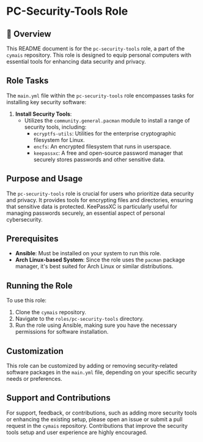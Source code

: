 # PC-Security-Tools Role

## 📌 Overview
This README document is for the `pc-security-tools` role, a part of the `cymais` repository. This role is designed to equip personal computers with essential tools for enhancing data security and privacy.

## Role Tasks
The `main.yml` file within the `pc-security-tools` role encompasses tasks for installing key security software:

1. **Install Security Tools**:
   - Utilizes the `community.general.pacman` module to install a range of security tools, including:
     - `ecryptfs-utils`: Utilities for the enterprise cryptographic filesystem for Linux.
     - `encfs`: An encrypted filesystem that runs in userspace.
     - `keepassxc`: A free and open-source password manager that securely stores passwords and other sensitive data.

## Purpose and Usage
The `pc-security-tools` role is crucial for users who prioritize data security and privacy. It provides tools for encrypting files and directories, ensuring that sensitive data is protected. KeePassXC is particularly useful for managing passwords securely, an essential aspect of personal cybersecurity.

## Prerequisites
- **Ansible**: Must be installed on your system to run this role.
- **Arch Linux-based System**: Since the role uses the `pacman` package manager, it's best suited for Arch Linux or similar distributions.

## Running the Role
To use this role:
1. Clone the `cymais` repository.
2. Navigate to the `roles/pc-security-tools` directory.
3. Run the role using Ansible, making sure you have the necessary permissions for software installation.

## Customization
This role can be customized by adding or removing security-related software packages in the `main.yml` file, depending on your specific security needs or preferences.

## Support and Contributions
For support, feedback, or contributions, such as adding more security tools or enhancing the existing setup, please open an issue or submit a pull request in the `cymais` repository. Contributions that improve the security tools setup and user experience are highly encouraged.